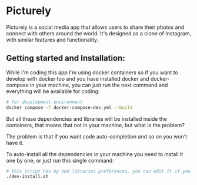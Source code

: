 # Picturely

Picturely is a social media app that allows users to share their photos
and connect with others around the world. It's designed as a clone of Instagram,
with similar features and functionality.

## Getting started and Installation:

While I'm coding this app I'm using docker containers so if you want to develop with docker
too and you have installed docker and docker-compose in your machine, you can just run the next
command and everything will be available for coding:

```sh
# for development environment
docker compose -f docker-compose-dev.yml --build
```

But all these dependencies and libraries will be installed inside the containers, that means
that not in your machine, but what is the problem?

The problem is that if you want code auto-completion and so on you won't have it.

To auto-install all the dependencies in your machine you need to install it one by one, or
just run this single command:

```sh
# this script has my own libraries preferences, you can edit it if you want.
./dev-install.sh
```
